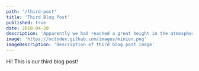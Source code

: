 ```yaml
---
path: '/third-post'
title: 'Third Blog Post'
published: true
date: 2018-04-20
description: 'Apparently we had reached a great height in the atmosphere, for the sky was a dead black, an'
image: 'https://octodex.github.com/images/minion.png'
imageDescription: 'Description of third blog post image'
---
```


Hi! This is our third blog post!
